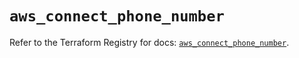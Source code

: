 # `aws_connect_phone_number`

Refer to the Terraform Registry for docs: [`aws_connect_phone_number`](https://registry.terraform.io/providers/hashicorp/aws/5.72.1/docs/resources/connect_phone_number).
